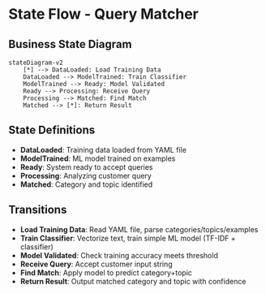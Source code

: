 # State Flow - Query Matcher

## Business State Diagram

```mermaid
stateDiagram-v2
    [*] --> DataLoaded: Load Training Data
    DataLoaded --> ModelTrained: Train Classifier
    ModelTrained --> Ready: Model Validated
    Ready --> Processing: Receive Query
    Processing --> Matched: Find Match
    Matched --> [*]: Return Result
```

## State Definitions
- **DataLoaded**: Training data loaded from YAML file
- **ModelTrained**: ML model trained on examples
- **Ready**: System ready to accept queries
- **Processing**: Analyzing customer query
- **Matched**: Category and topic identified

## Transitions
- **Load Training Data**: Read YAML file, parse categories/topics/examples
- **Train Classifier**: Vectorize text, train simple ML model (TF-IDF + classifier)
- **Model Validated**: Check training accuracy meets threshold
- **Receive Query**: Accept customer input string
- **Find Match**: Apply model to predict category+topic
- **Return Result**: Output matched category and topic with confidence